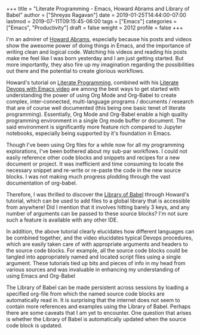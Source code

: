 +++
title = "Literate Programming - Emacs, Howard Abrams and Library of Babel"
author = ["Shreyas Ragavan"]
date = 2019-01-25T14:44:00-07:00
lastmod = 2019-07-11T09:15:45-06:00
tags = ["Emacs"]
categories = ["Emacs", "Productivity"]
draft = false
weight = 2012
profile = false
+++

I'm an admirer of [Howard Abrams](https://www.linkedin.com/in/howardeabrams/), especially because his posts and videos show the awesome power of doing things in Emacs, and the importance of writing clean and logical code. Watching his videos and reading his posts make me feel like I was born yesterday and I am just getting started. But more importantly, they also fire up my imagination regarding the possibilities out there and the potential to create glorious workflows.

Howard's tutorial on [Literate Programming](//www.howardism.org/Technical/Emacs/literate-programming-tutorial.html), combined with his [Literate Devops with Emacs video](https://www.youtube.com/watch?v=dljNabciEGg) are among the best ways to get started with understanding the power of using Org Mode and Org-Babel to create complex, inter-connected, multi-language programs / documents / research that are of course well documented (this being one basic tenet of literate programming). Essentially, Org Mode and Org-Babel enable a high quality programming environment in a single Org mode buffer or document. The said environment is significantly more feature rich compared to Jupyter notebooks, especially being supported by it's foundation in Emacs.

Though I've been using Org files for a while now for all my programming explorations, I've been bothered about my sub-par workflows. I could not easily reference other code blocks and snippets and recipes for a new document or project. It was inefficient and time consuming to locate the necessary snippet and re-write or re-paste the code in the new source blocks. I was not making much progress plodding through the vast documentation of org-babel.

Therefore, I was thrilled to discover the [Library of Babel](https://orgmode.org/worg/org-contrib/babel/library-of-babel.html) through Howard's tutorial, which can be used to add files to a global library that is accessible from anywhere! Did I mention that it involves hitting barely 3 keys, and any number of arguments can be passed to these source blocks? I'm not sure such a feature is available with any other IDE.

In addition, the above tutorial clearly elucidates how different languages can be combined together, and the video elucidates typical Devops procedures, which are easily taken care of with appropriate arguments and headers to the source code blocks. For example, all the source code blocks could be tangled into appropriately named and located script files using a single argument. These tutorials tied up bits and pieces of info in my head from various sources and was invaluable in enhancing my understanding of using Emacs and Org-Babel

The Library of Babel can be made persistent across sessions by loading a specified org-file from which the named source code blocks are automatically read in. It is surprising that the internet does not seem to contain more references and examples using the Library of Babel. Perhaps there are some caveats that I am yet to encounter. One question that arises is whether the Library of Babel is automatically updated when the source code block is updated.
